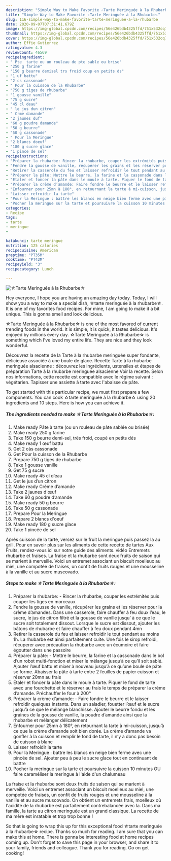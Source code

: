 ```yaml
---
description: "Simple Way to Make Favorite ☆Tarte Meringuée à la Rhubarbe☆"
title: "Simple Way to Make Favorite ☆Tarte Meringuée à la Rhubarbe☆"
slug: 116-simple-way-to-make-favorite-tarte-meringuee-a-la-rhubarbe
date: 2020-09-07T07:31:41.679Z
image: https://img-global.cpcdn.com/recipes/56e426bdb4325ffd/751x532cq70/☆tarte-meringuee-a-la-rhubarbe☆-photo-principale-de-la-recette.jpg
thumbnail: https://img-global.cpcdn.com/recipes/56e426bdb4325ffd/751x532cq70/☆tarte-meringuee-a-la-rhubarbe☆-photo-principale-de-la-recette.jpg
cover: https://img-global.cpcdn.com/recipes/56e426bdb4325ffd/751x532cq70/☆tarte-meringuee-a-la-rhubarbe☆-photo-principale-de-la-recette.jpg
author: Effie Gutierrez
ratingvalue: 4.3
reviewcount: 46569
recipeingredient:
- " Pte  tarte ou un rouleau de pte sable ou brise"
- "250 g farine"
- "150 g beurre demisel trs froid coup en petits ds"
- "1 uf battu"
- "2 cs cassonade"
- " Pour la cuisson de la Rhubarbe"
- "750 g tiges de rhubarbe"
- "1 gousse vanille"
- "75 g sucre"
- "45 cl deau"
- " le jus dun citron"
- " Crme damande"
- "2 jaunes duf"
- "60 g poudre damande"
- "50 g beurre"
- "50 g cassonade"
- " Pour la Meringue"
- "2 blancs doeuf"
- "180 g sucre glace"
- "1 pince de sel"
recipeinstructions:
- "Préparer la rhubarbe: Rincer la rhubarbe, couper les extrémités puis couper les tiges en morceaux"
- "Fendre la gousse de vanille, récupérer les grains et les réserver pour la crème d’amandes. Dans une casserole, faire chauffer à feu doux l’eau, le sucre, le jus de citron filtré et la gousse de vanille jusqu’ à ce que le sucre soit totalement dissout. Lorsque le sucre est dissout, ajouter les bâtons de rhubarbe et faire chauffer à feu doux pendant 4mn"
- "Retirer la casserole du feu et laisser refroidir le tout pendant au moins 1h. La rhubarbe est ainsi parfaitement cuite. Une fois le sirop refroidi, récuperer avec précaution la rhubarbe avec un écumoire et faire égoutter dans une passoire"
- "Préparer la pâte: Mettre le beurre, la farine et la cassonade dans le bol d’un robot multi-fonction et mixer le mélange jusqu’à ce qu’il soit sablé. Ajouter l’œuf battu et mixer à nouveau jusqu’à ce qu’une boule de pâte se forme. Abaisser la pâte à tarte entre 2 feuilles de papier cuisson et réserver 20mn au frais"
- "Etaler et foncer la pâte dans le moule à tarte. Piquer le fond de tarte avec une fourchette et le réserver au frais le temps de préparer la crème d’amande. Préchauffer le four à 200°"
- "Préparer la crème d’amande: Faire fondre le beurre et le laisser refroidir quelques instants. Dans un saladier, fouetter l’œuf et le sucre jusqu’à ce que le mélange blanchisse. Ajouter le beurre fondu et les graines de la gousse de vanille, la poudre d’amande ainsi que la rhubarbe et mélanger délicatement"
- "Enfourner pour 25mn à 180°, en retournant la tarte à mi-cuisson, jusqu’à ce que la crème d’amande soit bien dorée. La crème d’amande va gonfler à la cuisson et remplir le fond de tarte, il n’y a donc pas besoin de cuisson à blanc"
- "Laisser refroidir la tarte"
- "Pour la Meringue : battre les blancs en neige bien ferme avec une pincée de sel. Ajouter peu à peu le sucre glace tout en continuant de battre"
- "Pocher la meringue sur la tarte et poursuivre la cuisson 10 minutes OU faire caraméliser la meringue à l&#39;aide d&#39;un chalumeau"
categories:
- Recipe
tags:
- tarte
- meringue
- 

katakunci: tarte meringue  
nutrition: 125 calories
recipecuisine: American
preptime: "PT35M"
cooktime: "PT42M"
recipeyield: "3"
recipecategory: Lunch

---
```



![☆Tarte Meringuée à la Rhubarbe☆](https://img-global.cpcdn.com/recipes/56e426bdb4325ffd/751x532cq70/☆tarte-meringuee-a-la-rhubarbe☆-photo-principale-de-la-recette.jpg)

Hey everyone, I hope you are having an amazing day today. Today, I will show you a way to make a special dish, ☆tarte meringuée à la rhubarbe☆. It is one of my favorites food recipes. For mine, I am going to make it a bit unique. This is gonna smell and look delicious.

☆Tarte Meringuée à la Rhubarbe☆ is one of the most favored of current trending foods in the world. It is simple, it is quick, it tastes delicious. It's enjoyed by millions every day. ☆Tarte Meringuée à la Rhubarbe☆ is something which I've loved my entire life. They are nice and they look wonderful.

Découvrez la recette de la Tarte à la rhubarbe meringuée super fondante, délicieuse associée à une boule de glace. Recette Tarte à la rhubarbe meringuée alsacienne : découvrez les ingrédients, ustensiles et étapes de préparation Tarte à la rhubarbe meringuée alsacienne Voir la recette. Selon nos informations, cette recette est compatible avec le régime suivant : végétarien. Tapisser une assiette à tarte avec l&#39;abaisse de pâte.


To get started with this particular recipe, we must first prepare a few components. You can cook ☆tarte meringuée à la rhubarbe☆ using 20 ingredients and 10 steps. Here is how you can achieve it.

<!--inarticleads1-->

##### The ingredients needed to make ☆Tarte Meringuée à la Rhubarbe☆:

1. Make ready  Pâte à tarte (ou un rouleau de pâte sablée ou brisée)
1. Make ready 250 g farine
1. Take 150 g beurre demi-sel, très froid, coupé en petits dés
1. Make ready 1 œuf battu
1. Get 2 càs cassonade
1. Get  Pour la cuisson de la Rhubarbe
1. Prepare 750 g tiges de rhubarbe
1. Take 1 gousse vanille
1. Get 75 g sucre
1. Make ready 45 cl d’eau
1. Get  le jus d’un citron
1. Make ready  Crème d’amande
1. Take 2 jaunes d&#39;œuf
1. Take 60 g poudre d’amande
1. Make ready 50 g beurre
1. Take 50 g cassonade
1. Prepare  Pour la Meringue
1. Prepare 2 blancs d&#39;oeuf
1. Make ready 180 g sucre glace
1. Take 1 pincée de sel


Après cuisson de la tarte, versez sur le fruit la meringue puis passez la au grill. Pour en savoir plus sur les aliments de cette recette de tartes Aux Fruits, rendez-vous ici sur notre guide des aliments. vidéo Entremets rhubarbe et fraises. La fraise et la rhubarbe sont deux fruits de saison qui se marient à merveille. Voici un entremet associant un biscuit moelleux au miel, une compotée de fraises, un confit de fruits rouges et une mousseline à la vanille et au sucre muscovado. 

<!--inarticleads2-->

##### Steps to make ☆Tarte Meringuée à la Rhubarbe☆:

1. Préparer la rhubarbe: - Rincer la rhubarbe, couper les extrémités puis couper les tiges en morceaux
1. Fendre la gousse de vanille, récupérer les grains et les réserver pour la crème d’amandes. Dans une casserole, faire chauffer à feu doux l’eau, le sucre, le jus de citron filtré et la gousse de vanille jusqu’ à ce que le sucre soit totalement dissout. Lorsque le sucre est dissout, ajouter les bâtons de rhubarbe et faire chauffer à feu doux pendant 4mn
1. Retirer la casserole du feu et laisser refroidir le tout pendant au moins 1h. La rhubarbe est ainsi parfaitement cuite. Une fois le sirop refroidi, récuperer avec précaution la rhubarbe avec un écumoire et faire égoutter dans une passoire
1. Préparer la pâte: - Mettre le beurre, la farine et la cassonade dans le bol d’un robot multi-fonction et mixer le mélange jusqu’à ce qu’il soit sablé. Ajouter l’œuf battu et mixer à nouveau jusqu’à ce qu’une boule de pâte se forme. Abaisser la pâte à tarte entre 2 feuilles de papier cuisson et réserver 20mn au frais
1. Etaler et foncer la pâte dans le moule à tarte. Piquer le fond de tarte avec une fourchette et le réserver au frais le temps de préparer la crème d’amande. Préchauffer le four à 200°
1. Préparer la crème d’amande: - Faire fondre le beurre et le laisser refroidir quelques instants. Dans un saladier, fouetter l’œuf et le sucre jusqu’à ce que le mélange blanchisse. Ajouter le beurre fondu et les graines de la gousse de vanille, la poudre d’amande ainsi que la rhubarbe et mélanger délicatement
1. Enfourner pour 25mn à 180°, en retournant la tarte à mi-cuisson, jusqu’à ce que la crème d’amande soit bien dorée. La crème d’amande va gonfler à la cuisson et remplir le fond de tarte, il n’y a donc pas besoin de cuisson à blanc
1. Laisser refroidir la tarte
1. Pour la Meringue : battre les blancs en neige bien ferme avec une pincée de sel. Ajouter peu à peu le sucre glace tout en continuant de battre
1. Pocher la meringue sur la tarte et poursuivre la cuisson 10 minutes OU faire caraméliser la meringue à l&#39;aide d&#39;un chalumeau


La fraise et la rhubarbe sont deux fruits de saison qui se marient à merveille. Voici un entremet associant un biscuit moelleux au miel, une compotée de fraises, un confit de fruits rouges et une mousseline à la vanille et au sucre muscovado. On obtient un entremets frais, moelleux où l&#39;acidité de la rhubarbe est parfaitement contrebalancée avec la. Dans ma famille, la tarte au citron meringuée est un grand classique. La recette de ma mère est inratable et trop trop bonne ! 

So that is going to wrap this up for this exceptional food ☆tarte meringuée à la rhubarbe☆ recipe. Thanks so much for reading. I am sure that you can make this at home. There is gonna be interesting food at home recipes coming up. Don't forget to save this page in your browser, and share it to your family, friends and colleague. Thank you for reading. Go on get cooking!
